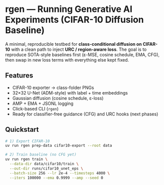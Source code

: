 # rgen — Running Generative AI Experiments (CIFAR-10 Diffusion Baseline)

A minimal, reproducible testbed for **class-conditional diffusion on CIFAR-10** with a clean path to inject **URC / region-aware loss**. The goal is to reproduce SOTA-style baselines first (ε-MSE, cosine schedule, EMA, CFG), then swap in new loss terms with everything else kept fixed.

## Features
- CIFAR-10 exporter → class-folder PNGs
- 32×32 U-Net (ADM-style) with label + time embeddings
- Gaussian diffusion (cosine schedule, ε-loss)
- AMP + EMA + JSONL logging
- Click-based CLI (`rgen`)
- Ready for classifier-free guidance (CFG) and URC hooks (next phases)

## Quickstart

```bash
# 1) Export CIFAR-10
uv run rgen prep-data cifar10-export --root data

# 2) Train baseline (no CFG yet)
uv run rgen train \
  --data-dir data/cifar10/train \
  --out-dir runs/cifar10_unet_eps \
  --batch-size 256 --lr 2e-4 --timesteps 4000 \
  --iters 100000 --ema 0.9999 --amp --seed 0
